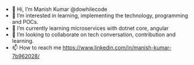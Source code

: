 - 👋 Hi, I’m Manish Kumar @dowhilecode
- 👀 I’m interested in learning, implementing the technology, programming and POCs.
- 🌱 I’m currently learning microservices with dotnet core, angular
- 💞️ I’m looking to collaborate on tech conversation, contribution and learning.
- 📫 How to reach me https://www.linkedin.com/in/manish-kumar-7b962028/

<!---
dowhilecode/dowhilecode is a ✨ special ✨ repository because its `README.md` (this file) appears on your GitHub profile.
You can click the Preview link to take a look at your changes.
--->
